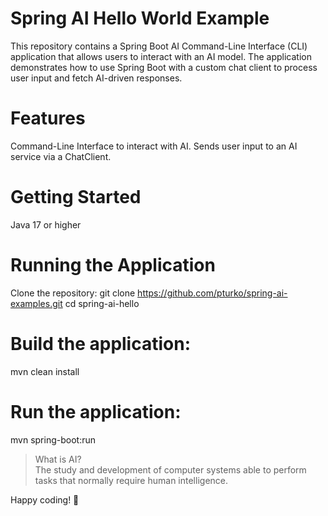 # Spring AI Hello World Example

This repository contains a Spring Boot AI Command-Line Interface (CLI) application that allows users to interact with an AI model. The application demonstrates how to use Spring Boot with a custom chat client to process user input and fetch AI-driven responses.

# Features
Command-Line Interface to interact with AI.
Sends user input to an AI service via a ChatClient.

# Getting Started

Java 17 or higher

# Running the Application

Clone the repository:
git clone https://github.com/pturko/spring-ai-examples.git
cd spring-ai-hello  

# Build the application:

mvn clean install  

# Run the application:

mvn spring-boot:run  

> What is AI?  
The study and development of computer systems able to perform tasks that normally require human intelligence.

Happy coding! 🎉

